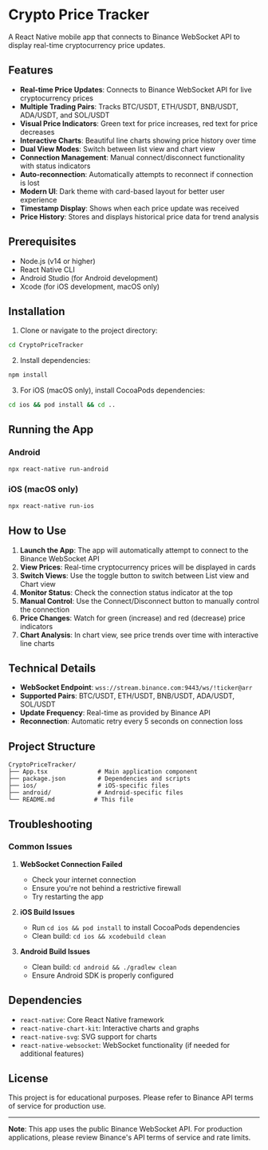 # Crypto Price Tracker

A React Native mobile app that connects to Binance WebSocket API to display real-time cryptocurrency price updates.

## Features

- **Real-time Price Updates**: Connects to Binance WebSocket API for live cryptocurrency prices
- **Multiple Trading Pairs**: Tracks BTC/USDT, ETH/USDT, BNB/USDT, ADA/USDT, and SOL/USDT
- **Visual Price Indicators**: Green text for price increases, red text for price decreases
- **Interactive Charts**: Beautiful line charts showing price history over time
- **Dual View Modes**: Switch between list view and chart view
- **Connection Management**: Manual connect/disconnect functionality with status indicators
- **Auto-reconnection**: Automatically attempts to reconnect if connection is lost
- **Modern UI**: Dark theme with card-based layout for better user experience
- **Timestamp Display**: Shows when each price update was received
- **Price History**: Stores and displays historical price data for trend analysis

## Prerequisites

- Node.js (v14 or higher)
- React Native CLI
- Android Studio (for Android development)
- Xcode (for iOS development, macOS only)

## Installation

1. Clone or navigate to the project directory:
```bash
cd CryptoPriceTracker
```

2. Install dependencies:
```bash
npm install
```

3. For iOS (macOS only), install CocoaPods dependencies:
```bash
cd ios && pod install && cd ..
```

## Running the App

### Android
```bash
npx react-native run-android
```

### iOS (macOS only)
```bash
npx react-native run-ios
```

## How to Use

1. **Launch the App**: The app will automatically attempt to connect to the Binance WebSocket API
2. **View Prices**: Real-time cryptocurrency prices will be displayed in cards
3. **Switch Views**: Use the toggle button to switch between List view and Chart view
4. **Monitor Status**: Check the connection status indicator at the top
5. **Manual Control**: Use the Connect/Disconnect button to manually control the connection
6. **Price Changes**: Watch for green (increase) and red (decrease) price indicators
7. **Chart Analysis**: In chart view, see price trends over time with interactive line charts

## Technical Details

- **WebSocket Endpoint**: `wss://stream.binance.com:9443/ws/!ticker@arr`
- **Supported Pairs**: BTC/USDT, ETH/USDT, BNB/USDT, ADA/USDT, SOL/USDT
- **Update Frequency**: Real-time as provided by Binance API
- **Reconnection**: Automatic retry every 5 seconds on connection loss

## Project Structure

```
CryptoPriceTracker/
├── App.tsx              # Main application component
├── package.json         # Dependencies and scripts
├── ios/                 # iOS-specific files
├── android/             # Android-specific files
└── README.md           # This file
```

## Troubleshooting

### Common Issues

1. **WebSocket Connection Failed**
   - Check your internet connection
   - Ensure you're not behind a restrictive firewall
   - Try restarting the app

2. **iOS Build Issues**
   - Run `cd ios && pod install` to install CocoaPods dependencies
   - Clean build: `cd ios && xcodebuild clean`

3. **Android Build Issues**
   - Clean build: `cd android && ./gradlew clean`
   - Ensure Android SDK is properly configured

## Dependencies

- `react-native`: Core React Native framework
- `react-native-chart-kit`: Interactive charts and graphs
- `react-native-svg`: SVG support for charts
- `react-native-websocket`: WebSocket functionality (if needed for additional features)

## License

This project is for educational purposes. Please refer to Binance API terms of service for production use.

---

**Note**: This app uses the public Binance WebSocket API. For production applications, please review Binance's API terms of service and rate limits.
